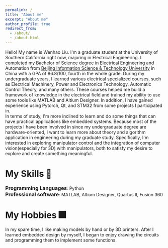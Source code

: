 ```yaml
---
permalink: /
title: "About me"
excerpt: "About me"
author_profile: true
redirect_from: 
  - /about/
  - /about.html
---
```


Hello! My name is Wenhao Liu. I'm a graduate student at the University of Southern California right now, majoring in Electrical Engineering. I completed my Bachelor of Science degree in Electrical Engineering and Automation from [Beijing Information Science & Technology University](https://www.bistu.edu.cn/) in China with a GPA of 86.8/100, fourth in the whole grade. During my undergraduate years, I learned various electrical specialized courses, such as Electrical Machinery, Power and Electronics Technology, Automatic Control Theory, and many others. These courses helped me build a framework of knowledge in the electrical field and trained my ability to use some tools like MATLAB and Altium Designer. In addition, I have gained experience using Pytorch, Qt, and STM32 from some projects I participated in. 
<br>In terms of study, I'm more inclined to learn and do some things that can have practical applications like embedded systems. Because most of the projects I have been involved in since my undergraduate degree are hardware-oriented, I want to learn more about theory and algorithm application in engineering during my graduate study. Specifically, I'm interested in exploring manipulator control and the integration of computer vision(especially for 3D) with manipulators, both to satisfy my desire to explore and create something meaningful.

My Skills 🧮
======
<span style="font-size: 16px; font-weight: bold;">Programming Languages</span>: Python<br>
<span style="font-size: 16px; font-weight: bold;">Professional software</span>: MATLAB, Altium Designer, Quartus II, Fusion 360<br>
<!--<span style="font-size: 16px; font-weight: bold;">Frameworks</span>: Pytorch, Qt<br>-->
<!--<span style="font-size: 16px; font-weight: bold;">Experimental instrument operation</span>: oscilloscope, digital power<br>-->

My Hobbies 🎆
======
In my spare time, I like making models by hand or by 3D printers. After I learned embedded design by myself, I began to enjoy drawing the circuits and programming them to implement some functions.

